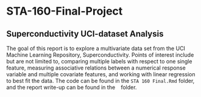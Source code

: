 # STA-160-Final-Project 
## Superconductivity UCI-dataset Analysis

The goal of this report is to explore a multivariate data set from the UCI Machine Learning Repository, Superconductivity. Points of interest include but are not limited to, comparing multiple labels with respect to one single feature, measuring associative relations between a numerical response variable and multiple covariate features, and working with linear regression to best fit the data. The code can be found in the `STA 160 Final.Rmd` folder, and the report write-up can be found in the ` ` folder. 
